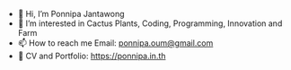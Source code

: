 - 👋 Hi, I’m Ponnipa Jantawong
- 👀 I’m interested in Cactus Plants, Coding, Programming, Innovation and Farm
- 📫 How to reach me Email: ponnipa.oum@gmail.com
- 📓 CV and Portfolio: https://ponnipa.in.th


<!---
ponnipa-PJ/ponnipa-PJ is a ✨ special ✨ repository because its `README.md` (this file) appears on your GitHub profile.
You can click the Preview link to take a look at your changes.
--->
